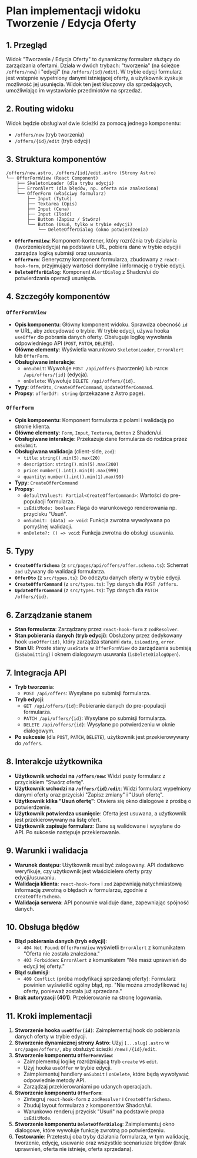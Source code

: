 # Plan implementacji widoku Tworzenie / Edycja Oferty

## 1. Przegląd
Widok "Tworzenie / Edycja Oferty" to dynamiczny formularz służący do zarządzania ofertami. Działa w dwóch trybach: "tworzenia" (na ścieżce `/offers/new`) i "edycji" (na `/offers/{id}/edit`). W trybie edycji formularz jest wstępnie wypełniony danymi istniejącej oferty, a użytkownik zyskuje możliwość jej usunięcia. Widok ten jest kluczowy dla sprzedających, umożliwiając im wystawianie przedmiotów na sprzedaż.

## 2. Routing widoku
Widok będzie obsługiwał dwie ścieżki za pomocą jednego komponentu:
- `/offers/new` (tryb tworzenia)
- `/offers/{id}/edit` (tryb edycji)

## 3. Struktura komponentów
```
/offers/new.astro, /offers/[id]/edit.astro (Strony Astro)
└── OfferFormView (React Component)
    ├── SkeletonLoader (dla trybu edycji)
    ├── ErrorAlert (dla błędów, np. oferta nie znaleziona)
    └── OfferForm (właściwy formularz)
        ├── Input (Tytuł)
        ├── Textarea (Opis)
        ├── Input (Cena)
        ├── Input (Ilość)
        ├── Button (Zapisz / Stwórz)
        └── Button (Usuń, tylko w trybie edycji)
            └── DeleteOfferDialog (okno potwierdzenia)
```
- **`OfferFormView`**: Komponent-kontener, który rozróżnia tryb działania (tworzenie/edycja) na podstawie URL, pobiera dane w trybie edycji i zarządza logiką submisji oraz usuwania.
- **`OfferForm`**: Generyczny komponent formularza, zbudowany z `react-hook-form`, przyjmujący wartości domyślne i informację o trybie edycji.
- **`DeleteOfferDialog`**: Komponent `AlertDialog` z Shadcn/ui do potwierdzania operacji usunięcia.

## 4. Szczegóły komponentów
### `OfferFormView`
- **Opis komponentu**: Główny komponent widoku. Sprawdza obecność `id` w URL, aby zdecydować o trybie. W trybie edycji, używa hooka `useOffer` do pobrania danych oferty. Obsługuje logikę wywołania odpowiedniego API (`POST`, `PATCH`, `DELETE`).
- **Główne elementy**: Wyświetla warunkowo `SkeletonLoader`, `ErrorAlert` lub `OfferForm`.
- **Obsługiwane interakcje**: 
    - `onSubmit`: Wywołuje `POST /api/offers` (tworzenie) lub `PATCH /api/offers/{id}` (edycja).
    - `onDelete`: Wywołuje `DELETE /api/offers/{id}`.
- **Typy**: `OfferDto`, `CreateOfferCommand`, `UpdateOfferCommand`.
- **Propsy**: `offerId?: string` (przekazane z Astro page).

### `OfferForm`
- **Opis komponentu**: Komponent formularza z polami i walidacją po stronie klienta.
- **Główne elementy**: `Form`, `Input`, `Textarea`, `Button` z Shadcn/ui.
- **Obsługiwane interakcje**: Przekazuje dane formularza do rodzica przez `onSubmit`.
- **Obsługiwana walidacja** (client-side, `zod`):
    - `title`: `string().min(5).max(20)`
    - `description`: `string().min(5).max(200)`
    - `price`: `number().int().min(0).max(999)`
    - `quantity`: `number().int().min(1).max(99)`
- **Typy**: `CreateOfferCommand`
- **Propsy**:
    - `defaultValues?: Partial<CreateOfferCommand>`: Wartości do pre-populacji formularza.
    - `isEditMode: boolean`: Flaga do warunkowego renderowania np. przycisku "Usuń".
    - `onSubmit: (data) => void`: Funkcja zwrotna wywoływana po pomyślnej walidacji.
    - `onDelete?: () => void`: Funkcja zwrotna do obsługi usuwania.

## 5. Typy
- **`CreateOfferSchema`** (z `src/pages/api/offers/offer.schema.ts`): Schemat `zod` używany do walidacji formularza.
- **`OfferDto`** (z `src/types.ts`): Do odczytu danych oferty w trybie edycji.
- **`CreateOfferCommand`** (z `src/types.ts`): Typ danych dla `POST /offers`.
- **`UpdateOfferCommand`** (z `src/types.ts`): Typ danych dla `PATCH /offers/{id}`.

## 6. Zarządzanie stanem
- **Stan formularza**: Zarządzany przez `react-hook-form` z `zodResolver`.
- **Stan pobierania danych (tryb edycji)**: Obsłużony przez dedykowany hook `useOffer(id)`, który zarządza stanami `data`, `isLoading`, `error`.
- **Stan UI**: Proste stany `useState` w `OfferFormView` do zarządzania submisją (`isSubmitting`) i oknem dialogowym usuwania (`isDeleteDialogOpen`).

## 7. Integracja API
- **Tryb tworzenia**:
    - `POST /api/offers`: Wysyłane po submisji formularza.
- **Tryb edycji**:
    - `GET /api/offers/{id}`: Pobieranie danych do pre-populacji formularza.
    - `PATCH /api/offers/{id}`: Wysyłane po submisji formularza.
    - `DELETE /api/offers/{id}`: Wysyłane po potwierdzeniu w oknie dialogowym.
- **Po sukcesie** (dla `POST`, `PATCH`, `DELETE`), użytkownik jest przekierowywany do `/offers`.

## 8. Interakcje użytkownika
- **Użytkownik wchodzi na `/offers/new`**: Widzi pusty formularz z przyciskiem "Stwórz ofertę".
- **Użytkownik wchodzi na `/offers/{id}/edit`**: Widzi formularz wypełniony danymi oferty oraz przyciski "Zapisz zmiany" i "Usuń ofertę".
- **Użytkownik klika "Usuń ofertę"**: Otwiera się okno dialogowe z prośbą o potwierdzenie.
- **Użytkownik potwierdza usunięcie**: Oferta jest usuwana, a użytkownik jest przekierowywany na listę ofert.
- **Użytkownik zapisuje formularz**: Dane są walidowane i wysyłane do API. Po sukcesie następuje przekierowanie.

## 9. Warunki i walidacja
- **Warunek dostępu**: Użytkownik musi być zalogowany. API dodatkowo weryfikuje, czy użytkownik jest właścicielem oferty przy edycji/usuwaniu.
- **Walidacja klienta**: `react-hook-form` i `zod` zapewniają natychmiastową informację zwrotną o błędach w formularzu, zgodnie z `CreateOfferSchema`.
- **Walidacja serwera**: API ponownie waliduje dane, zapewniając spójność danych.

## 10. Obsługa błędów
- **Błąd pobierania danych (tryb edycji)**:
    - `404 Not Found`: `OfferFormView` wyświetli `ErrorAlert` z komunikatem "Oferta nie została znaleziona."
    - `403 Forbidden`: `ErrorAlert` z komunikatem "Nie masz uprawnień do edycji tej oferty."
- **Błąd submisji**:
    - `409 Conflict` (próba modyfikacji sprzedanej oferty): Formularz powinien wyświetlić ogólny błąd, np. "Nie można zmodyfikować tej oferty, ponieważ została już sprzedana."
- **Brak autoryzacji (401)**: Przekierowanie na stronę logowania.

## 11. Kroki implementacji
1.  **Stworzenie hooka `useOffer(id)`**: Zaimplementuj hook do pobierania danych oferty w trybie edycji.
2.  **Stworzenie dynamicznej strony Astro**: Użyj `[...slug].astro` w `src/pages/offers/`, aby obsłużyć ścieżki `/new` i `/{id}/edit`.
3.  **Stworzenie komponentu `OfferFormView`**:
    - Zaimplementuj logikę rozróżniającą tryb `create` vs `edit`.
    - Użyj hooka `useOffer` w trybie edycji.
    - Zaimplementuj handlery `onSubmit` i `onDelete`, które będą wywoływać odpowiednie metody API.
    - Zarządzaj przekierowaniami po udanych operacjach.
4.  **Stworzenie komponentu `OfferForm`**:
    - Zintegruj `react-hook-form` z `zodResolver` i `CreateOfferSchema`.
    - Zbuduj layout formularza z komponentów Shadcn/ui.
    - Warunkowo renderuj przycisk "Usuń" na podstawie propa `isEditMode`.
5.  **Stworzenie komponentu `DeleteOfferDialog`**: Zaimplementuj okno dialogowe, które wywołuje funkcję zwrotną po potwierdzeniu.
6.  **Testowanie**: Przetestuj oba tryby działania formularza, w tym walidację, tworzenie, edycję, usuwanie oraz wszystkie scenariusze błędów (brak uprawnień, oferta nie istnieje, oferta sprzedana).
